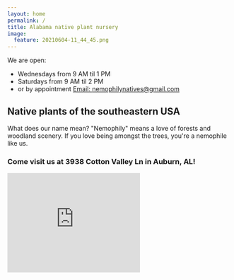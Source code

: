 ```yaml
---
layout: home
permalink: /
title: Alabama native plant nursery
image:
  feature: 20210604-11_44_45.png
---
```



We are open:
  - Wednesdays from 9 AM til 1 PM
  - Saturdays from 9 AM til 2 PM
  - or by appointment <a href="mailto:{{ member.email }}" class="member-social" target="_blank"><i class="fa fa-fw fa-envelope-square"></i> Email: nemophilynatives@gmail.com </a>
  <!-- 
  <a class="member-social" target="_blank"><i class="fa fa-fw fa-phone-square"></i> Phone: XXX-XXX-XXX</a>
  -->

## Native plants of the southeastern USA

What does our name mean? "Nemophily" means a love of forests and woodland scenery. If you love being amongst the trees, you're a nemophile like us.

### Come visit us at 3938 Cotton Valley Ln in Auburn, AL!

<iframe src="https://www.google.com/maps/embed?pb=!1m18!1m12!1m3!1d3363.55001525787!2d-85.58535608821146!3d32.538163196043875!2m3!1f0!2f0!3f0!3m2!1i1024!2i768!4f13.1!3m3!1m2!1s0x888cf78dfc613d89%3A0x4e525cb233894c45!2sNemophily%20Natives%2C%20LLC!5e0!3m2!1sen!2sus!4v1681529526302!5m2!1sen!2sus" width="300" height="225" style="border:0;" allowfullscreen="" loading="lazy" referrerpolicy="no-referrer-when-downgrade"></iframe>



<!--
## Would you like some of our plants?

See recent announcements/offerings in the [News](./news) or [Plants](./plants) sections 
-->

 
<!--
## Recent News
-->
<!--
<div class="tiles">
{% for post in site.categories.news %}
	{% include post-list.html %}
{% endfor %}
</div>

-->



<!--

## Recent Posts
-->


<!--
<div class="tiles">
{% for post in site.categories.articles %}
	{% include post-list.html %}
{% endfor %}
</div>

 -->



